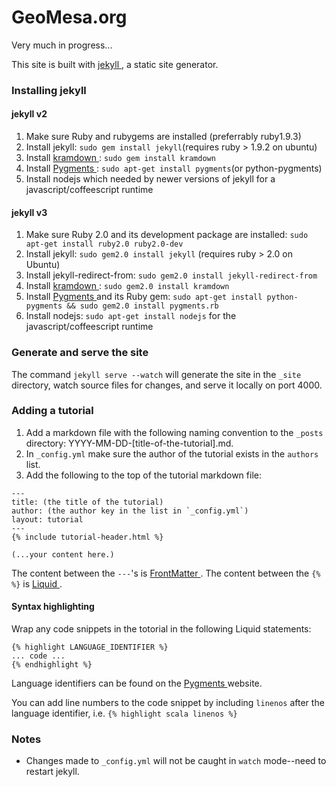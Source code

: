 # GeoMesa.org

Very much in progress...

This site is built with [ jekyll ](http://jekyllrb.com), a static site generator.

### Installing jekyll 

#### jekyll v2
1. Make sure Ruby and rubygems are installed (preferrably ruby1.9.3)
2. Install jekyll: `sudo gem install jekyll`(requires ruby > 1.9.2 on ubuntu)
3. Install [ kramdown ](http://kramdown.gettalong.org/): `sudo gem install kramdown`
4. Install [ Pygments ](http://pygments.org/): `sudo apt-get install pygments`(or python-pygments)
5. Install nodejs which needed by newer versions of jekyll for a javascript/coffeescript runtime

#### jekyll v3
1. Make sure Ruby 2.0 and its development package are installed: `sudo apt-get install ruby2.0 ruby2.0-dev`
2. Install jekyll: `sudo gem2.0 install jekyll` (requires ruby > 2.0 on Ubuntu)
3. Install jekyll-redirect-from: `sudo gem2.0 install jekyll-redirect-from`
3. Install [ kramdown ](http://kramdown.gettalong.org/): `sudo gem2.0 install kramdown`
4. Install [ Pygments ](http://pygments.org/) and its Ruby gem: `sudo apt-get install python-pygments && sudo gem2.0 install pygments.rb`
5. Install nodejs: `sudo apt-get install nodejs` for the javascript/coffeescript runtime

### Generate and serve the site
The command `jekyll serve --watch` will generate the site in the `_site` directory, watch source files for changes, and serve it locally on port 4000.

### Adding a tutorial

1. Add a markdown file with the following naming convention to the `_posts` directory: YYYY-MM-DD-[title-of-the-tutorial].md.
2. In `_config.yml` make sure the author of the tutorial exists in the `authors` list.
3. Add the following to the top of the tutorial markdown file:

```
---
title: (the title of the tutorial)
author: (the author key in the list in `_config.yml`)
layout: tutorial
---
{% include tutorial-header.html %}

(...your content here.)
```

The content between the `---`'s is [ FrontMatter ](http://jekyllrb.com/docs/frontmatter/). The content between the `{% %}` is [ Liquid ](http://docs.shopify.com/themes/liquid-basics).

#### Syntax highlighting

Wrap any code snippets in the totorial in the following Liquid statements:
```
{% highlight LANGUAGE_IDENTIFIER %}
... code ...
{% endhighlight %}
```
Language identifiers can be found on the [ Pygments ](http://pygments.org/docs/lexers/) website.

You can add line numbers to the code snippet by including `linenos` after the language identifier, i.e.  `{% highlight scala linenos %}`

### Notes

- Changes made to `_config.yml` will not be caught in `watch` mode--need to restart jekyll.







